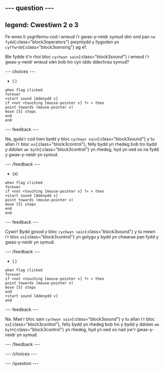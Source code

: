 
--- question ---
---
legend: Cwestiwn 2 o 3
---

Fe wnes ti ysgrifennu cod i wneud i'r gwas-y-neidr symud dim ond pan `na fydd`{:class="block3operators"} pwyntydd y llygoden yn `cyffwrdd`{:class="block3sensing"} ag ef.

Ble fydde ti'n rhoi bloc `cychwyn sain`{:class="block3sound"} i wneud i'r gwas-y-neidr wneud sŵn bob tro cyn iddo ddechrau symud?

--- choices ---

- ( )

```blocks3
when flag clicked
forever
+start sound [Adenydd v]
if <not <touching [mouse-pointer v] ?> > then
point towards (mouse-pointer v)
move [5] steps
end
end
```

--- feedback ---

Na, gyda'r cod hwn bydd y bloc `cychwyn sain`{:class="block3sound"} y tu allan i'r bloc `os`{:class="block3control"}, felly bydd yn rhedeg bob tro bydd y ddolen `am byth`{:class="block3control"} yn rhedeg, hyd yn oed os na fydd y gwas-y-neidr yn symud.

--- /feedback ---

- (x)

```blocks3
when flag clicked
forever
if <not <touching [mouse-pointer v] ?> > then
+start sound [Adenydd v]
point towards (mouse-pointer v)
move [5] steps
end
end
```

  --- feedback ---

Cywir! Bydd gosod y bloc `cychwyn sain`{:class="block3sound"} y tu mewn i'r bloc `os`{:class="block3control"} yn golygu y bydd yn chwarae pan fydd y gwas-y-neidr yn symud.

  --- /feedback ---

- ( )


```blocks3
when flag clicked
forever
if <not <touching [mouse-pointer v] ?> > then
point towards (mouse-pointer v)
move [5] steps
end
+start sound [Adenydd v]
end
```

  --- feedback ---

Na. Mae'r bloc sain `cychwyn sain`{:class="block3sound"} y tu allan i'r bloc `os`{:class="block3control"}, felly bydd yn rhedeg bob tro y bydd y ddolen `am byth`{:class="block3control"} yn rhedeg, hyd yn oed os nad yw'r gwas-y-neidr yn symud.

  --- /feedback ---

--- /choices ---

--- /question ---
